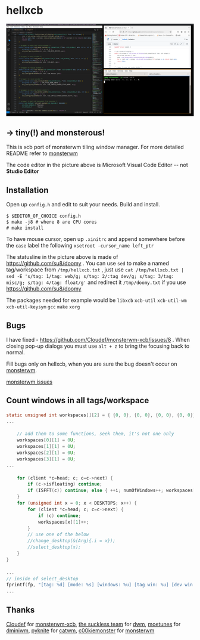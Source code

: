 hellxcb
=============

![](1pic.png)

→ tiny(!) and monsterous!
----------------------
This is xcb port of monsterwm tiling window manager.
For more detailed README refer to [monsterwm][]

The code editor in the picture above is Microsoft Visual Code Editor -- not **Studio Editor**

Installation
------------

Open up `config.h`
and edit to suit your needs.
Build and install.

    $ $EDITOR_OF_CHOICE config.h
    $ make -j8 # where 8 are CPU cores
    # make install

To have mouse cursor, open up `.xinitrc` and append somewhere before the `case` label the following `xsetroot -cursor_name left_ptr`

The statusline in the picture above is made of https://github.com/su8/doomy . You can use `sed` to make a named tag/workspace from `/tmp/hellxcb.txt` , just use `cat /tmp/hellxcb.txt | sed -E 's/tag: 1/tag: web/g; s/tag: 2/:tag dev/g; s/tag: 3/tag: misc/g; s/tag: 4/tag: float/g'` and redirect it `/tmp/doomy.txt` if you use https://github.com/su8/doomy

The packages needed for example would be
`libxcb` `xcb-util` `xcb-util-wm` `xcb-util-keysym` `gcc` `make` `xorg` 

Bugs
----

I have fixed - https://github.com/Cloudef/monsterwm-xcb/issues/8 . When closing pop-up dialogs you must use `alt + z` to bring the focusing back to normal.

Fill bugs only on hellxcb, when you are sure the bug doesn't occur on [monsterwm][].

[monsterwm issues][monsterwm-bug]

   [monsterwm-bug]: https://github.com/c00kiemon5ter/monsterwm/issues
   [monsterwm-xcb-bug]: https://github.com/Cloudef/monsterwm-xcb/issues

Count windows in all tags/workspace
---

```c
static unsigned int workspaces[][2] = { {0, 0}, {0, 0}, {0, 0}, {0, 0}};
...

    // add them to some functions, seek them, it's not one only
    workspaces[0][1] = 0U;
    workspaces[1][1] = 0U;
    workspaces[2][1] = 0U;
    workspaces[3][1] = 0U;
...

    for (client *c=head; c; c=c->next) {
        if (c->isfloating) continue;
        if (ISFFT(c)) continue; else { ++i; numOfWindows++; workspaces[0][1]++; workspaces[1][1]++; workspaces[2][1]++; workspaces[3][1]++; }
    }
    for (unsigned int x = 0; x < DESKTOPS; x++) {
        for (client *c=head; c; c=c->next) {
            if (c) continue;
            workspaces[x][1]++;
        }
        // use one of the below
        //change_desktop(&(Arg){.i = x});
        //select_desktop(x);
    }
}

...
// inside of select_desktop
fprintf(fp, "[tag: %d] [mode: %s] [windows: %u] [tag win: %u] [dev win: %u] [misc win: %u] [float win: %u]", i + 1, styles_arr[mode], numOfWindows, workspaces[0][1], workspaces[1][1], workspaces[2][1], workspaces[3][1]);
...

```

Thanks
------

[Cloudef](https://github.com/Cloudef) for [monsterwm-xcb](https://github.com/Cloudef/monsterwm-xcb),
[the suckless team][skls] for [dwm][],
[moetunes][] for [dminiwm][],
[pyknite][] for [catwm][],
[c00kiemonster][cookiemonster] for [monsterwm][]

  [skls]: http://suckless.org/
  [dwm]:  http://dwm.suckless.org/
  [moetunes]: https://github.com/moetunes
  [dminiwm]:  https://bbs.archlinux.org/viewtopic.php?id=126463
  [pyknite]: https://github.com/pyknite
  [catwm]:   https://github.com/pyknite/catwm
  [monsterwm]: https://github.com/c00kiemon5ter/monsterwm
  [cookiemonster]: https://github.com/c00kiemon5ter
  [monsterwm-xcb]: https://github.com/Cloudef/monsterwm-xcb
